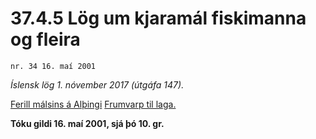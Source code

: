 # 37.4.5 Lög um kjaramál fiskimanna og fleira

`nr. 34 16. maí 2001`

_Íslensk lög 1. nóvember 2017 (útgáfa 147)._

[Ferill málsins á Alþingi](https://www.althingi.is/thingstorf/thingmalalistar-eftir-thingum/ferill/?ltg=126&mnr=737)
[Frumvarp til laga.](https://www.althingi.is/altext/126/s/1307.html)

**Tóku gildi 16. maí 2001, sjá þó 10. gr.**

